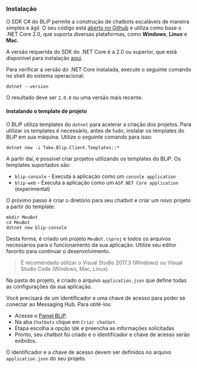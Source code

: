### Instalação

O SDK C# do BLiP permite a construção de chatbots escaláveis de maneira simples e ágil. O seu código está [aberto no Github](https://github.com/takenet/blip-sdk-csharp) e utiliza como base o .NET Core 2.0, que suporta diversas plataformas, como **Windows**, **Linux** e **Mac**. 

A versão requerida do SDK do .NET Core é a 2.0 ou superior, que está disponível para instalação [aqui](https://dot.net/core).

Para verificar a versão do .NET Core instalada, execute o seguinte comando no shell do sistema operacional:

```
dotnet --version
```

O resultado deve ser `2.0.0` ou uma versão mais recente.

#### Instalando o template de projeto

O BLiP utiliza templates do `dotnet` para acelerar a criação dos projetos. Para utilizar os templates é necessário, antes de tudo, instalar os templates do BLiP em sua máquina. Utilize o seguinte comando para isso:

```
dotnet new -i Take.Blip.Client.Templates::*
```

A partir daí, é possível criar projetos utilizando os templates do BLiP. Os templates suportados são:

- `blip-console` - Executa a aplicação como um `console application`
- `blip-web` - Executa a aplicação como um `ASP.NET Core application` (experimental)

O próximo passo é criar o diretório para seu chatbot e criar um novo projeto a partir do template:

```
mkdir MeuBot
cd MeuBot
dotnet new blip-console
```

Desta forma, é criado um projeto `MeuBot.csproj` e todos os arquivos necessários para o funcionamento da sua aplicação. Utilize seu editor favorito para continuar o desenvolvimento.

> É recomendado utilizar o Visual Studio 2017.3 (Windows) ou Visual Studio Code (Windows, Mac, Linux)

Na pasta do projeto, é criado o arquivo `application.json` que define todas as configurações da sua aplicação.

Você precisará de um identificador e uma chave de acesso para poder se conectar ao Messaging Hub. Para obtê-los:
- Acesse o [Painel BLiP](https://portal.blip.ai).
- Na aba `Chatbots` clique em `Criar chatbot`.
- Etapa escolha a opção `SDK` e preencha as informações solicitadas
- Pronto, seu chatbot foi criado e o identificador e chave de acesso serão exibidos.

O identificador e a chave de acesso devem ser definidos no arquivo `application.json` do seu projeto.
